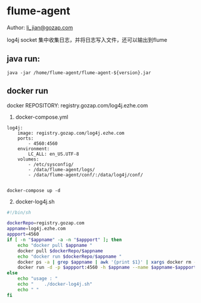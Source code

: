 # flume-agent

Author: li_jian@gozap.com

log4j socket 集中收集日志，并将日志写入文件，还可以输出到flume

## java run:
    java -jar /home/flume-agent/flume-agent-${version}.jar

## docker run
   docker REPOSITORY: registry.gozap.com/log4j.ezhe.com


1. docker-compose.yml

````
log4j:
    image: registry.gozap.com/log4j.ezhe.com
    ports:
        - 4560:4560 
    environment:
        LC_ALL: en_US.UTF-8
    volumes:
        - /etc/sysconfig/
        - /data/flume-agent/logs/
        - /data/flume-agent/conf/:/data/log4j/conf/
        
````

````
docker-compose up -d
````
   
2. docker-log4j.sh

````sh
#!/bin/sh

dockerRepo=registry.gozap.com
appname=log4j.ezhe.com
appport=4560
if [ -n "$appname" -a -n "$appport" ]; then
    echo "docker pull $appname "
    docker pull $dockerRepo/$appname
    echo "docker run $dockerRepo/$appname "
    docker ps -a | grep $appname | awk '{print $1}' | xargs docker rm -f
    docker run -d -p $appport:4560 -h $appname --name $appname-$appport -v /etc/sysconfig:/etc/sysconfig -v /data/flume-agent/logs:/data/flume-agent/logs -v /data/flume-agent/conf/:/data/log4j/conf/ $dockerRepo/$appname
else 
    echo "usage : "
    echo "    ./docker-log4j.sh"
    echo " "
fi
````

    


